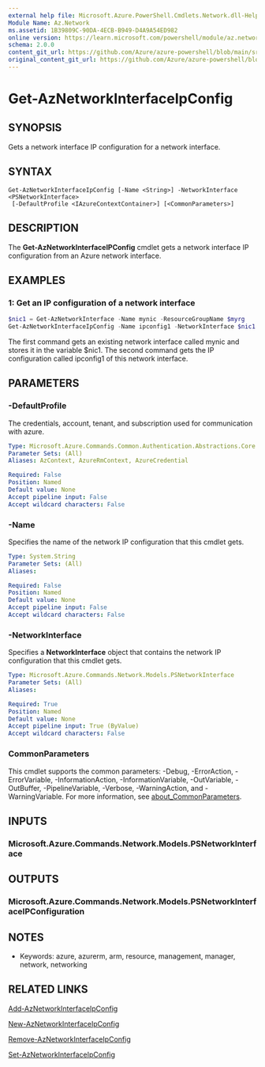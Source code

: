 ```yaml
---
external help file: Microsoft.Azure.PowerShell.Cmdlets.Network.dll-Help.xml
Module Name: Az.Network
ms.assetid: 1B39809C-90DA-4ECB-B949-D4A9A54ED982
online version: https://learn.microsoft.com/powershell/module/az.network/get-aznetworkinterfaceipconfig
schema: 2.0.0
content_git_url: https://github.com/Azure/azure-powershell/blob/main/src/Network/Network/help/Get-AzNetworkInterfaceIpConfig.md
original_content_git_url: https://github.com/Azure/azure-powershell/blob/main/src/Network/Network/help/Get-AzNetworkInterfaceIpConfig.md
---
```


# Get-AzNetworkInterfaceIpConfig

## SYNOPSIS
Gets a network interface IP configuration for a network interface.

## SYNTAX

```
Get-AzNetworkInterfaceIpConfig [-Name <String>] -NetworkInterface <PSNetworkInterface>
 [-DefaultProfile <IAzureContextContainer>] [<CommonParameters>]
```

## DESCRIPTION
The **Get-AzNetworkInterfaceIPConfig** cmdlet gets a network interface IP configuration from an Azure network interface.

## EXAMPLES

### 1: Get an IP configuration of a network interface
```powershell
$nic1 = Get-AzNetworkInterface -Name mynic -ResourceGroupName $myrg
Get-AzNetworkInterfaceIpConfig -Name ipconfig1 -NetworkInterface $nic1
```

The first command gets an existing network interface called mynic and stores it in the variable $nic1. The second
    command gets the IP configuration called ipconfig1 of this network interface.


## PARAMETERS

### -DefaultProfile
The credentials, account, tenant, and subscription used for communication with azure.

```yaml
Type: Microsoft.Azure.Commands.Common.Authentication.Abstractions.Core.IAzureContextContainer
Parameter Sets: (All)
Aliases: AzContext, AzureRmContext, AzureCredential

Required: False
Position: Named
Default value: None
Accept pipeline input: False
Accept wildcard characters: False
```

### -Name
Specifies the name of the network IP configuration that this cmdlet gets.

```yaml
Type: System.String
Parameter Sets: (All)
Aliases:

Required: False
Position: Named
Default value: None
Accept pipeline input: False
Accept wildcard characters: False
```

### -NetworkInterface
Specifies a **NetworkInterface** object that contains the network IP configuration that this cmdlet gets.

```yaml
Type: Microsoft.Azure.Commands.Network.Models.PSNetworkInterface
Parameter Sets: (All)
Aliases:

Required: True
Position: Named
Default value: None
Accept pipeline input: True (ByValue)
Accept wildcard characters: False
```

### CommonParameters
This cmdlet supports the common parameters: -Debug, -ErrorAction, -ErrorVariable, -InformationAction, -InformationVariable, -OutVariable, -OutBuffer, -PipelineVariable, -Verbose, -WarningAction, and -WarningVariable. For more information, see [about_CommonParameters](http://go.microsoft.com/fwlink/?LinkID=113216).

## INPUTS

### Microsoft.Azure.Commands.Network.Models.PSNetworkInterface

## OUTPUTS

### Microsoft.Azure.Commands.Network.Models.PSNetworkInterfaceIPConfiguration

## NOTES
* Keywords: azure, azurerm, arm, resource, management, manager, network, networking

## RELATED LINKS

[Add-AzNetworkInterfaceIpConfig](./Add-AzNetworkInterfaceIpConfig.md)

[New-AzNetworkInterfaceIpConfig](./New-AzNetworkInterfaceIpConfig.md)

[Remove-AzNetworkInterfaceIpConfig](./Remove-AzNetworkInterfaceIpConfig.md)

[Set-AzNetworkInterfaceIpConfig](./Set-AzNetworkInterfaceIpConfig.md)


